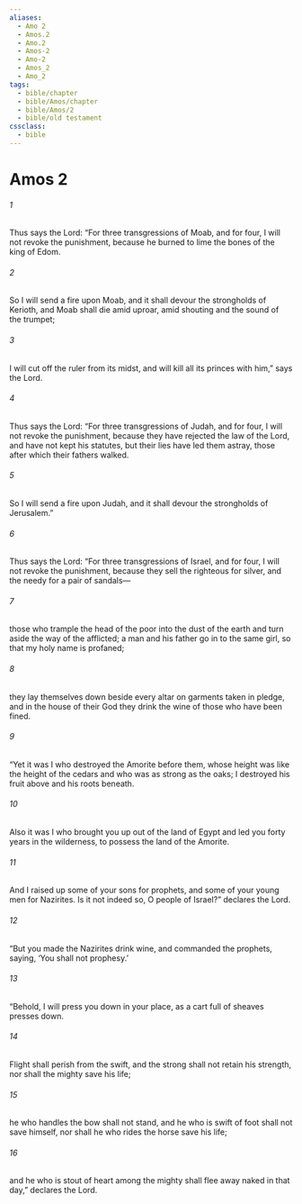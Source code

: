 ```yaml
---
aliases:
  - Amo 2
  - Amos.2
  - Amo.2
  - Amos-2
  - Amo-2
  - Amos_2
  - Amo_2
tags:
  - bible/chapter
  - bible/Amos/chapter
  - bible/Amos/2
  - bible/old testament
cssclass:
  - bible
---
```


# Amos 2

###### 1
Thus says the Lord:   “For three transgressions of Moab, and for four, I will not revoke the punishment, because he burned to lime the bones of the king of Edom.
###### 2
So I will send a fire upon Moab, and it shall devour the strongholds of Kerioth, and Moab shall die amid uproar, amid shouting and the sound of the trumpet;
###### 3
I will cut off the ruler from its midst, and will kill all its princes with him,” says the Lord.
###### 4
Thus says the Lord:   “For three transgressions of Judah, and for four, I will not revoke the punishment, because they have rejected the law of the Lord, and have not kept his statutes, but their lies have led them astray, those after which their fathers walked.
###### 5
So I will send a fire upon Judah, and it shall devour the strongholds of Jerusalem.”
###### 6
Thus says the Lord:   “For three transgressions of Israel, and for four, I will not revoke the punishment, because they sell the righteous for silver, and the needy for a pair of sandals—
###### 7
those who trample the head of the poor into the dust of the earth and turn aside the way of the afflicted;   a man and his father go in to the same girl, so that my holy name is profaned;
###### 8
they lay themselves down beside every altar on garments taken in pledge, and in the house of their God they drink the wine of those who have been fined.
###### 9
“Yet it was I who destroyed the Amorite before them,   whose height was like the height of the cedars and who was as strong as the oaks;   I destroyed his fruit above and his roots beneath.
###### 10
Also it was I who brought you up out of the land of Egypt   and led you forty years in the wilderness,   to possess the land of the Amorite.
###### 11
And I raised up some of your sons for prophets, and some of your young men for Nazirites. Is it not indeed so, O people of Israel?” declares the Lord.
###### 12
“But you made the Nazirites drink wine, and commanded the prophets, saying, ‘You shall not prophesy.’
###### 13
“Behold, I will press you down in your place, as a cart full of sheaves presses down.
###### 14
Flight shall perish from the swift,   and the strong shall not retain his strength,   nor shall the mighty save his life;
###### 15
he who handles the bow shall not stand, and he who is swift of foot shall not save himself,   nor shall he who rides the horse save his life;
###### 16
and he who is stout of heart among the mighty shall flee away naked in that day,” declares the Lord.


